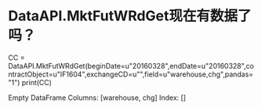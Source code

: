 # DataAPI.MktFutWRdGet现在有数据了吗？

CC = DataAPI.MktFutWRdGet(beginDate=u"20160328",endDate=u"20160328",contractObject=u"IF1604",exchangeCD=u"",field=u"warehouse,chg",pandas="1")
print(CC)

Empty DataFrame
Columns: [warehouse, chg]
Index: []